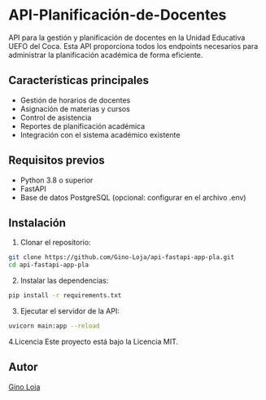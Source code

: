 # API-Planificación-de-Docentes

API para la gestión y planificación de docentes en la Unidad Educativa UEFO del Coca. Esta API proporciona todos los endpoints necesarios para administrar la planificación académica de forma eficiente.

## Características principales

- Gestión de horarios de docentes
- Asignación de materias y cursos
- Control de asistencia
- Reportes de planificación académica
- Integración con el sistema académico existente

## Requisitos previos

- Python 3.8 o superior
- FastAPI
- Base de datos PostgreSQL (opcional: configurar en el archivo .env)

## Instalación

1. Clonar el repositorio:
```bash
git clone https://github.com/Gino-Loja/api-fastapi-app-pla.git
cd api-fastapi-app-pla
```

2. Instalar las dependencias:
```bash
pip install -r requirements.txt
```

3. Ejecutar el servidor de la API:
```bash
uvicorn main:app --reload
```

4.Licencia
Este proyecto está bajo la Licencia MIT.

## Autor

[Gino Loja](https://github.com/Gino-Loja)
